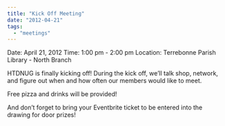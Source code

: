 ```yaml
---
title: "Kick Off Meeting"
date: "2012-04-21"
tags: 
  - "meetings"
---
```


Date: April 21, 2012 Time: 1:00 pm - 2:00 pm Location: Terrebonne Parish Library - North Branch

HTDNUG is finally kicking off! During the kick off, we’ll talk shop, network, and figure out when and how often our members would like to meet.

Free pizza and drinks will be provided!

And don’t forget to bring your Eventbrite ticket to be entered into the drawing for door prizes!
